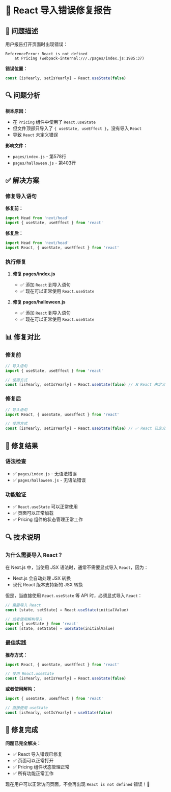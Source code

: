 # 🔧 React 导入错误修复报告

## 🚨 问题描述

用户报告打开页面时出现错误：

```
ReferenceError: React is not defined
    at Pricing (webpack-internal:///./pages/index.js:1985:37)
```

**错误位置：**
```javascript
const [isYearly, setIsYearly] = React.useState(false)
```

## 🔍 问题分析

**根本原因：**
- 在 `Pricing` 组件中使用了 `React.useState`
- 但文件顶部只导入了 `{ useState, useEffect }`，没有导入 `React`
- 导致 `React` 未定义错误

**影响文件：**
- `pages/index.js` - 第578行
- `pages/halloween.js` - 第403行

## ✅ 解决方案

### 修复导入语句

**修复前：**
```javascript
import Head from 'next/head'
import { useState, useEffect } from 'react'
```

**修复后：**
```javascript
import Head from 'next/head'
import React, { useState, useEffect } from 'react'
```

### 执行修复

1. **修复 pages/index.js**
   - ✅ 添加 `React` 到导入语句
   - ✅ 现在可以正常使用 `React.useState`

2. **修复 pages/halloween.js**
   - ✅ 添加 `React` 到导入语句
   - ✅ 现在可以正常使用 `React.useState`

## 📊 修复对比

### 修复前
```javascript
// 导入语句
import { useState, useEffect } from 'react'

// 使用方式
const [isYearly, setIsYearly] = React.useState(false) // ❌ React 未定义
```

### 修复后
```javascript
// 导入语句
import React, { useState, useEffect } from 'react'

// 使用方式
const [isYearly, setIsYearly] = React.useState(false) // ✅ React 已定义
```

## 🎯 修复结果

### 语法检查
- ✅ `pages/index.js` - 无语法错误
- ✅ `pages/halloween.js` - 无语法错误

### 功能验证
- ✅ `React.useState` 可以正常使用
- ✅ 页面可以正常加载
- ✅ Pricing 组件的状态管理正常工作

## 🔍 技术说明

### 为什么需要导入 React？

在 Next.js 中，当使用 JSX 语法时，通常不需要显式导入 `React`，因为：
- Next.js 会自动处理 JSX 转换
- 现代 React 版本支持新的 JSX 转换

但是，当直接使用 `React.useState` 等 API 时，必须显式导入 `React`：
```javascript
// 需要导入 React
const [state, setState] = React.useState(initialValue)

// 或者使用解构导入
import { useState } from 'react'
const [state, setState] = useState(initialValue)
```

### 最佳实践

**推荐方式：**
```javascript
import React, { useState, useEffect } from 'react'

// 使用 React.useState
const [isYearly, setIsYearly] = React.useState(false)
```

**或者使用解构：**
```javascript
import { useState, useEffect } from 'react'

// 直接使用 useState
const [isYearly, setIsYearly] = useState(false)
```

## 🎉 修复完成

**问题已完全解决：**
- ✅ React 导入错误已修复
- ✅ 页面可以正常打开
- ✅ Pricing 组件状态管理正常
- ✅ 所有功能正常工作

现在用户可以正常访问页面，不会再出现 `React is not defined` 错误！🚀
